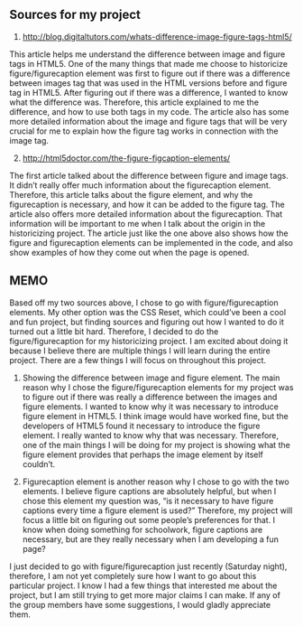 ## Sources for my project

1.	http://blog.digitaltutors.com/whats-difference-image-figure-tags-html5/

This article helps me understand the difference between image and figure tags in HTML5. One of the many things that made me choose to historicize figure/figurecaption element was first to figure out if there was a difference between images tag that was used in the HTML versions before and figure tag in HTML5. After figuring out if there was a difference, I wanted to know what the difference was. Therefore, this article explained to me the difference, and how to use both tags in my code. The article also has some more detailed information about the image and figure tags that will be very crucial for me to explain how the figure tag works in connection with the image tag. 

2.	http://html5doctor.com/the-figure-figcaption-elements/

The first article talked about the difference between figure and image tags. It didn’t really offer much information about the figurecaption element. Therefore, this article talks about the figure element, and why the figurecaption is necessary, and how it can be added to the figure tag. The article also offers more detailed information about the figurecaption. That information will be important to me when I talk about the origin in the historicizing project.  The article just like the one above also shows how the figure and figurecaption elements can be implemented in the code, and also show examples of how they come out when the page is opened. 

## MEMO

Based off my two sources above, I chose to go with figure/figurecaption elements. My other option was the CSS Reset, which could’ve been a cool and fun project, but finding sources and figuring out how I wanted to do it turned out a little bit hard. Therefore, I decided to do the figure/figurecaption for my historicizing project. I am excited about doing it because I believe there are multiple things I will learn during the entire project.  There are a few things I will focus on throughout this project. 

1.	Showing the difference between image and figure element. The main reason why I chose the figure/figurecaption elements for my project was to figure out if there was really a difference between the images and figure elements. I wanted to know why it was necessary to introduce figure element in HTML5. I think image would have worked fine, but the developers of HTML5 found it necessary to introduce the figure element. I really wanted to know why that was necessary. Therefore, one of the main things I will be doing for my project is showing what the figure element provides that perhaps the image element by itself couldn’t. 

2.	Figurecaption element is another reason why I chose to go with the two elements. I believe figure captions are absolutely helpful, but when I chose this element my question was, “is it necessary to have figure captions every time a figure element is used?”  Therefore, my project will focus a little bit on figuring out some people’s preferences for that.  I know when doing something for schoolwork, figure captions are necessary, but are they really necessary when I am developing a fun page? 

I just decided to go with figure/figurecaption just recently (Saturday night), therefore, I am not yet completely sure how I want to go about this particular project. I know I had a few things that interested me about the project, but I am still trying to get more major claims I can make. If any of the group members have some suggestions, I would gladly appreciate them. 

